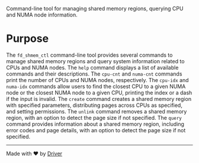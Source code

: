 <!--------------------------------------------------------------------------------->
<!-- IMPORTANT: This file is auto-generated by Driver (https://driver.ai). -------->
<!-- Manual edits may be overwritten on future commits. --------------------------->
<!--------------------------------------------------------------------------------->

Command-line tool for managing shared memory regions, querying CPU and NUMA node information.

# Purpose
The `fd_shmem_ctl` command-line tool provides several commands to manage shared memory regions and query system information related to CPUs and NUMA nodes. The `help` command displays a list of available commands and their descriptions. The `cpu-cnt` and `numa-cnt` commands print the number of CPUs and NUMA nodes, respectively. The `cpu-idx` and `numa-idx` commands allow users to find the closest CPU to a given NUMA node or the closest NUMA node to a given CPU, printing the index or a dash if the input is invalid. The `create` command creates a shared memory region with specified parameters, distributing pages across CPUs as specified, and setting permissions. The `unlink` command removes a shared memory region, with an option to detect the page size if not specified. The `query` command provides information about a shared memory region, including error codes and page details, with an option to detect the page size if not specified.

---
Made with ❤️ by [Driver](https://www.driver.ai/)